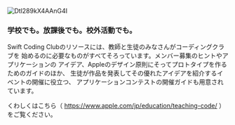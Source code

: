 
![Dtl289kX4AAnG4I](https://user-images.githubusercontent.com/50665049/73528220-d1261980-4457-11ea-8e62-706b71701572.jpg)
### 学校でも。放課後でも。校外活動でも。

Swift Coding Clubのリソースには、教師と生徒のみなさんがコーディングクラブを
始めるのに必要なものがすべてそろっています。メンバー募集のヒントやアプリケーションの
アイデア、Appleのデザイン原則にそってプロトタイプを作るためのガイドのほか、
生徒が作品を発表してその優れたアイデアを紹介するイベントの開催に役立つ、
アプリケーションコンテストの開催ガイドも用意されています。

くわしくはこちら（ https://www.apple.com/jp/education/teaching-code/ ）をご覧ください。
